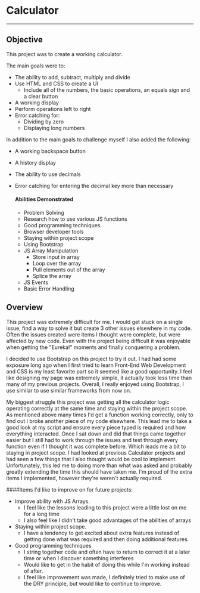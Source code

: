 # Calculator

---

## Objective

This project was to create a working calculator.

The main goals were to:

- The ability to add, subtract, multiply and divide
- Use HTML and CSS to create a UI
  - Include all of the numbers, the basic operations, an equals sign and a clear button
- A working display
- Perform operations left to right
- Error catching for:
  - Dividing by zero
  - Displaying long numbers

In addition to the main goals to challenge myself I also added the following:

- A working backspace button
- A history display
- The ability to use decimals
- Error catching for entering the decimal key more than necessary

  #### Abilities Demonstrated

  - Problem Solving
  - Research how to use various JS functions
  - Good programming techniques
  - Browser developer tools
  - Staying within project scope
  - Using Bootstrap
  - JS Array Manipulation
    - Store input in array
    - Loop over the array
    - Pull elements out of the array
    - Splice the array
  - JS Events
  - Basic Error Handling

## Overview

This project was extremely difficult for me. I would get stuck on a single issue, find a way to solve it but create 3 other issues elsewhere in my code. Often the issues created were items I thought were complete, but were affected by new code. Even with the project being difficult it was enjoyable when getting the "Eureka!" moments and finally conquering a problem.

I decided to use Bootstrap on this project to try it out. I had had some exposure long ago when I first tried to learn Front-End Web Development and CSS is my least favorite part so it seemed like a good opportunity. I feel like designing my page was extremely simple, it actually took less time than many of my previous projects. Overall, I really enjoyed using Bootstrap, I use similar to use similar frameworks from now on.

My biggest struggle this project was getting all the calculator logic operating correctly at the same time and staying within the project scope.
As mentioned above many times I'd get a function working correctly, only to find out I broke another piece of my code elsewhere. This lead me to take a good look at my script and ensure every piece typed is required and how everything interacted. Once I sat down and did that things came together easier but I still had to work through the issues and test through every function even if I thought it was complete before.
Which leads me a bit to staying in project scope. I had looked at previous Calculator projects and had seen a few things that I also thought would be cool to implement. Unfortunately, this led me to doing more than what was asked and probably greatly extending the time this should have taken me. I'm proud of the extra items I implemented, however they're weren't actually required.

####Items I'd like to improve on for future projects:

- Improve ability with JS Arrays.
  - I feel like the lessons leading to this project were a little lost on me for a long time
  - I also feel like I didn't take good advantages of the abilities of arrays
- Staying within project scope.
  - I have a tendency to get excited about extra features instead of getting done what was required and then doing additional features.
- Good programming techniques
  - I string together code and often have to return to correct it at a later time or when I discover something interferes
  - Would like to get in the habit of doing this while I'm working instead of after.
  - I feel like improvement was made, I definitely tried to make use of the DRY principle, but would like to continue to improve.
